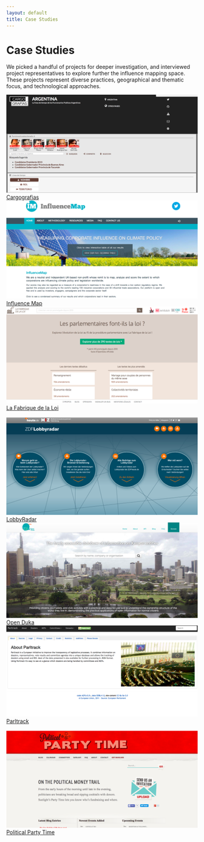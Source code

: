 ```yaml
---
layout: default
title: Case Studies
---
```


# Case Studies

We picked a handful of projects for deeper investigation, and interviewed project representatives to explore further the influence mapping space. These projects represent diverse practices, geographical and thematic focus, and technological approaches. 

<div class="row" id="case_studies">
    <div class="col-md-4 text-center">
        <a href="cargografias.html"><img src="cargografias.png"></a>
        <a href="cargografias.html">Cargografias</a>
    </div>
    <div class="col-md-4 text-center">
        <a href="influence_map.html"><img src="influence_map.png"></a>
        <a href="influence_map.html">Influence Map</a>
    </div>
    <div class="col-md-4 text-center">
        <a href="la_fabrique_de_la_loi.html"><img src="la_fabrique_de_la_loi.png"></a>
        <a href="la_fabrique_de_la_loi.html">La Fabrique de la Loi</a>
    </div>
</div>

<br />

<div class="row" id="case_studies">
    <div class="col-md-4 text-center">
        <a href="lobbyradar.html"><img src="lobbyradar.png"></a>
        <a href="lobbyradar.html">LobbyRadar</a>
    </div>
    <div class="col-md-4 text-center">
        <a href="open_duka.html"><img src="open_duka.png"></a>
        <a href="open_duka.html">Open Duka</a>
    </div>
    <div class="col-md-4 text-center">
        <a href="parltrack.html"><img src="parltrack.png"></a>
        <a href="parltrack.html">Parltrack</a>
    </div>
</div>

<br />

<div class="row" id="case_studies">
    <div class="col-md-4 text-center">
        <a href="political_party_time.html"><img src="political_party_time.png"></a>
        <a href="political_party_time.html">Political Party Time</a>
    </div>
</div>

